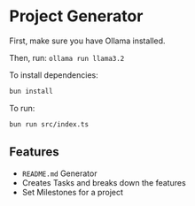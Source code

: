 # Project Generator

First, make sure you have Ollama installed.

Then, run: `ollama run llama3.2`

To install dependencies:

```bash
bun install
```

To run:

```bash
bun run src/index.ts
```

## Features

- `README.md` Generator
- Creates Tasks and breaks down the features
- Set Milestones for a project
